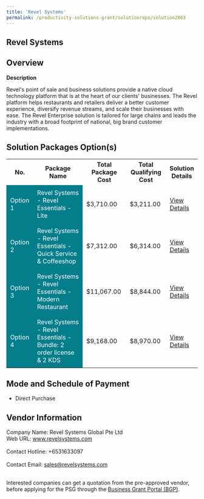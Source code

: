 ```yaml
---
title: 'Revel Systems'
permalink: /productivity-solutions-grant/solutionrepo/solution2063
---
```


## Revel Systems

## Overview

**Description**

Revel's point of sale and business solutions provide a native cloud technology platform that is at the heart of our clients' businesses. The Revel platform helps restaurants and retailers deliver a better customer experience, diversify revenue streams, and scale their businesses with ease. 
The Revel Enterprise solution is tailored for large chains and leads the industry with a broad footprint of national, big brand customer implementations.

## Solution Packages Option(s)

<table>
<tr>
<th><b>No.</b></th>
<th><b>Package Name</b></th>
<th><b>Total Package Cost</b></th>
<th><b>Total Qualifying Cost</b></th>
<th><b>Solution Details</b></th>
</tr>
<tr>
<td style='padding: 10px; background-color: #037E8A; color: #FFFFFF;'>Option 1</td>
<td style='padding: 10px; background-color: #037E8A; color: #FFFFFF;'>Revel Systems - Revel Essentials - Lite</td>
<td style='padding: 10px;'>$3,710.00</td>
<td style='padding: 10px;'>$3,211.00</td>
<td style='padding: 10px;'><a href='https://www.gobusiness.gov.sg/images/psg/Desensitised_Revel_Annex_3_CR_wef_6_Jan_2022_Part_1.pdf' target='_blank'>View Details</a></td>
</tr>
<tr>
<td style='padding: 10px; background-color: #037E8A; color: #FFFFFF;'>Option 2</td>
<td style='padding: 10px; background-color: #037E8A; color: #FFFFFF;'>Revel Systems - Revel Essentials - Quick Service & Coffeeshop</td>
<td style='padding: 10px;'>$7,312.00</td>
<td style='padding: 10px;'>$6,314.00</td>
<td style='padding: 10px;'><a href='https://www.gobusiness.gov.sg/images/psg/Desensitised_Revel_Annex_3_CR_wef_6_Jan_2022_Part_2.pdf' target='_blank'>View Details</a></td>
</tr>
<tr>
<td style='padding: 10px; background-color: #037E8A; color: #FFFFFF;'>Option 3</td>
<td style='padding: 10px; background-color: #037E8A; color: #FFFFFF;'>Revel Systems - Revel Essentials -  Modern Restaurant </td>
<td style='padding: 10px;'>$11,067.00</td>
<td style='padding: 10px;'>$8,844.00</td>
<td style='padding: 10px;'><a href='https://www.gobusiness.gov.sg/images/psg/Desensitised_Revel_Annex_3_CR_wef_6_Jan_2022_Part_3.pdf' target='_blank'>View Details</a></td>
</tr>
<tr>
<td style='padding: 10px; background-color: #037E8A; color: #FFFFFF;'>Option 4</td>
<td style='padding: 10px; background-color: #037E8A; color: #FFFFFF;'>Revel Systems - Revel Essentials - Bundle: 2 order license & 2 KDS</td>
<td style='padding: 10px;'>$9,168.00</td>
<td style='padding: 10px;'>$8,970.00</td>
<td style='padding: 10px;'><a href='https://www.gobusiness.gov.sg/images/psg/Desensitised_Revel_Annex_3_CR_wef_6_Jan_2022_Part_4.pdf' target='_blank'>View Details</a></td>
</tr>
</table>

## Mode and Schedule of Payment

 - Direct Purchase

## Vendor Information

 Company Name: Revel Systems Global Pte Ltd<br>Web URL: www.revelsystems.com <br><br>Contact Hotline: +6531633097 <br><br>Contact Email: sales@revelsystems.com <br><br>

Interested companies can get a quotation from the pre-approved vendor, before applying for the PSG through the <a href='https://www.businessgrants.gov.sg/' target='_blank' rel='noopener'>Business Grant Portal (BGP)</a>.

<script src="/jquery/resize-tables.js"></script>
